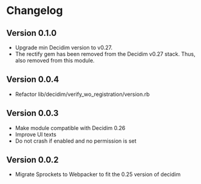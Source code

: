 # Changelog

## Version 0.1.0

- Upgrade min Decidim version to v0.27.
- The rectify gem has been removed from the Decidim v0.27 stack. Thus, also removed from this module.

## Version 0.0.4

- Refactor lib/decidim/verify_wo_registration/version.rb

## Version 0.0.3

- Make module compatible with Decidim 0.26
- Improve UI texts
- Do not crash if enabled and no permission is set


## Version 0.0.2
- Migrate Sprockets to Webpacker to fit the 0.25 version of decidim
